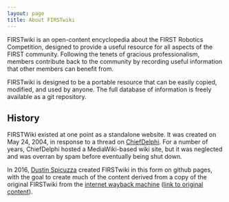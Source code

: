 ```yaml
---
layout: page
title: About FIRSTwiki
---
```


FIRSTwiki is an open-content encyclopedia about the FIRST Robotics Competition,
designed to provide a useful resource for all aspects of the FIRST community.
Following the tenets of gracious professionalism, members contribute back to the
community by recording useful information that other members can benefit from.

FIRSTwiki is designed to be a portable resource that can be easily copied,
modified, and used by anyone. The full database of information is freely
available as a git repository.

History
-------

FIRSTWiki existed at one point as a standalone website. It was created on  May
24, 2004, in response to a thread on
[ChiefDelphi](http://www.chiefdelphi.com/forums/showthread.php?t=28697). For a
number of years, ChiefDelphi hosted a MediaWiki-based wiki site, but it was
neglected and was overran by spam before eventually being shut down.

In 2016, [Dustin Spicuzza](https://github.com/virtuald) created FIRSTwiki in
this form on github pages, with the goal to create much of the content derived
from a copy of the original FIRSTwiki from the [internet wayback
machine](https://archive.org/web/) ([link to original
content](https://web.archive.org/web/20120722235501/http://www.firstwiki.net/index.php/Main_Page)).

